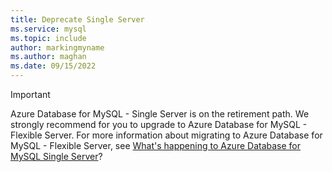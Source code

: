 ```yaml
---
title: Deprecate Single Server
ms.service: mysql
ms.topic: include
author: markingmyname
ms.author: maghan
ms.date: 09/15/2022
---
```


> [!Important]
> Azure Database for MySQL - Single Server is on the retirement path. We strongly recommend for you to upgrade to Azure Database for MySQL - Flexible Server. For more information about migrating to Azure Database for MySQL - Flexible Server, see [What's happening to Azure Database for MySQL Single Server](../single-server/whats-happening-to-mysql-single-server.md)?